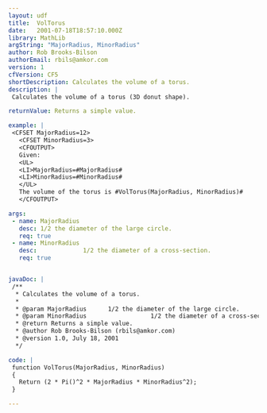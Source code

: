 ```yaml
---
layout: udf
title:  VolTorus
date:   2001-07-18T18:57:10.000Z
library: MathLib
argString: "MajorRadius, MinorRadius"
author: Rob Brooks-Bilson
authorEmail: rbils@amkor.com
version: 1
cfVersion: CF5
shortDescription: Calculates the volume of a torus.
description: |
 Calculates the volume of a torus (3D donut shape).

returnValue: Returns a simple value.

example: |
 <CFSET MajorRadius=12>
   <CFSET MinorRadius=3>
   <CFOUTPUT>
   Given:
   <UL>
   <LI>MajorRadius=#MajorRadius#
   <LI>MinorRadius=#MinorRadius#
   </UL>
   The volume of the torus is #VolTorus(MajorRadius, MinorRadius)#
   </CFOUTPUT>

args:
 - name: MajorRadius
   desc: 1/2 the diameter of the large circle.
   req: true
 - name: MinorRadius
   desc:             1/2 the diameter of a cross-section.
   req: true


javaDoc: |
 /**
  * Calculates the volume of a torus.
  * 
  * @param MajorRadius      1/2 the diameter of the large circle. 
  * @param MinorRadius                  1/2 the diameter of a cross-section. 
  * @return Returns a simple value. 
  * @author Rob Brooks-Bilson (rbils@amkor.com) 
  * @version 1.0, July 18, 2001 
  */

code: |
 function VolTorus(MajorRadius, MinorRadius)
 {
   Return (2 * Pi()^2 * MajorRadius * MinorRadius^2);
 }

---
```


